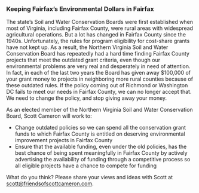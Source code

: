### Keeping Fairfax’s Environmental Dollars in Fairfax

The state’s Soil and Water Conservation Boards were first established when most of Virginia, including Fairfax County, were rural areas with widespread agricultural operations.  But a lot has changed in Fairfax County since the 1940s.  Unfortunately, the rules for program eligibility for cost-share grants have not kept up. As a result, the Northern Virginia Soil and Water Conservation Board has repeatedly had a hard time finding Fairfax County projects that meet the outdated grant criteria, even though our environmental problems are very real and desperately in need of attention. In fact, in each of the last two years the Board has given away $100,000 of your grant money to projects in neighboring more rural counties because of these outdated rules. If the policy coming out of Richmond or Washington DC fails to meet our needs in Fairfax County, we can no longer accept that.  We need to change the policy, and stop giving away your money. 

As an elected member of the Northern Virginia Soil and Water Conservation Board, Scott Cameron will work to:

* Change outdated policies so we can spend all the conservation grant funds to which Fairfax County is entitled on deserving environmental improvement projects in Fairfax County
* Ensure that the available funding, even under the old policies, has the best chance of being spent meaningfully in Fairfax County by actively advertising the availability of funding through a competitive process so all eligible projects have a chance to compete for funding

What do you think?  Please share your views and ideas with Scott at <scott@friendsofscottcameron.com>.

